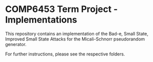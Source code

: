 # COMP6453 Term Project - Implementations

This repository contains an implementation of the Bad-e, Small State,
Improved Small State Attacks for the Micali-Schnorr pseudorandom generator.

For further instructions, please see the respective folders.
